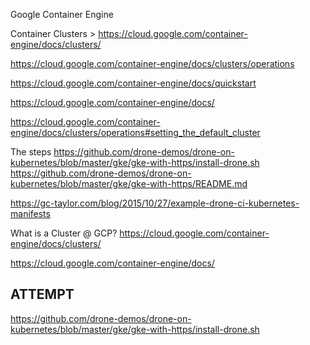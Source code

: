 
Google Container Engine

Container Clusters > https://cloud.google.com/container-engine/docs/clusters/

https://cloud.google.com/container-engine/docs/clusters/operations


https://cloud.google.com/container-engine/docs/quickstart


https://cloud.google.com/container-engine/docs/


https://cloud.google.com/container-engine/docs/clusters/operations#setting_the_default_cluster

The steps
https://github.com/drone-demos/drone-on-kubernetes/blob/master/gke/gke-with-https/install-drone.sh
https://github.com/drone-demos/drone-on-kubernetes/blob/master/gke/gke-with-https/README.md

https://gc-taylor.com/blog/2015/10/27/example-drone-ci-kubernetes-manifests

What is a Cluster @ GCP?
https://cloud.google.com/container-engine/docs/clusters/

https://cloud.google.com/container-engine/docs/

## ATTEMPT

https://github.com/drone-demos/drone-on-kubernetes/blob/master/gke/gke-with-https/install-drone.sh
